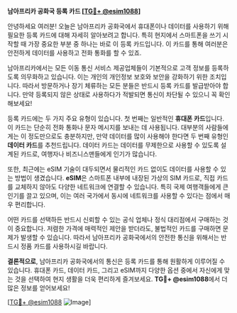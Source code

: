 **남아프리카 공화국 등록 카드 [[TG💪+ @esim1088](https://t.me/s/esim1088)]**

안녕하세요 여러분! 오늘은 남아프리카 공화국에서 휴대폰이나 데이터를 사용하기 위해 필요한 등록 카드에 대해 자세히 알아보려고 합니다. 특히 현지에서 스마트폰을 쓰기 시작할 때 가장 중요한 부분 중 하나는 바로 이 등록 카드입니다. 이 카드를 통해 여러분은 안전하게 데이터를 사용하고 전화 통화를 할 수 있죠.

남아프리카에서는 모든 이동 통신 서비스 제공업체들이 기본적으로 고객 정보를 등록하도록 의무화하고 있습니다. 이는 개인의 개인정보 보호와 보안을 강화하기 위한 조치입니다. 따라서 방문하거나 장기 체류하는 모든 분들은 반드시 등록 카드를 발급받아야 합니다. 만약 등록되지 않은 상태로 사용하다가 적발되면 통신이 차단될 수 있으니 꼭 확인해보세요!

등록 카드에는 두 가지 주요 유형이 있습니다. 첫 번째는 일반적인 **휴대폰 카드**입니다. 이 카드는 단순히 전화 통화나 문자 메시지를 보내는 데 사용됩니다. 대부분의 사람들에게는 이 정도만으로도 충분하지만, 만약 데이터를 많이 사용해야 한다면 두 번째 유형인 **데이터 카드**를 추천드립니다. 데이터 카드는 데이터를 무제한으로 사용할 수 있도록 설계된 카드로, 여행자나 비즈니스맨들에게 인기가 많습니다.

또한, 최근에는 eSIM 기술이 대두되면서 물리적인 카드 없이도 데이터를 사용할 수 있는 방법이 생겼습니다. **eSIM**은 스마트폰 내부에 내장된 가상의 SIM 카드로, 직접 카드를 교체하지 않아도 다양한 네트워크에 연결할 수 있습니다. 특히 국제 여행객들에게 큰 인기를 끌고 있으며, 이는 여러 국가에서 동시에 네트워크를 사용할 수 있다는 점에서 매우 편리합니다.

어떤 카드를 선택하든 반드시 신뢰할 수 있는 공식 업체나 정식 대리점에서 구매하는 것이 중요합니다. 저렴한 가격에 매력적인 제안을 받더라도, 불법적인 카드를 구매하면 문제가 발생할 수 있습니다. 따라서 남아프리카 공화국에서의 안전한 통신을 위해서는 반드시 정품 카드를 사용하시길 바랍니다.

**결론적으로**, 남아프리카 공화국에서의 통신은 등록 카드를 통해 원활하게 이루어질 수 있습니다. 휴대폰 카드, 데이터 카드, 그리고 eSIM까지 다양한 옵션 중에서 자신에게 맞는 것을 선택하여 현지 생활을 더욱 편리하게 즐겨보세요. **TG💪+ @esim1088**에서 더 많은 정보를 얻어보세요!

[[TG💪+ @esim1088](https://t.me/s/esim1088) ![Image](https://i.postimg.cc/Y0z9fWf4/image.png)]